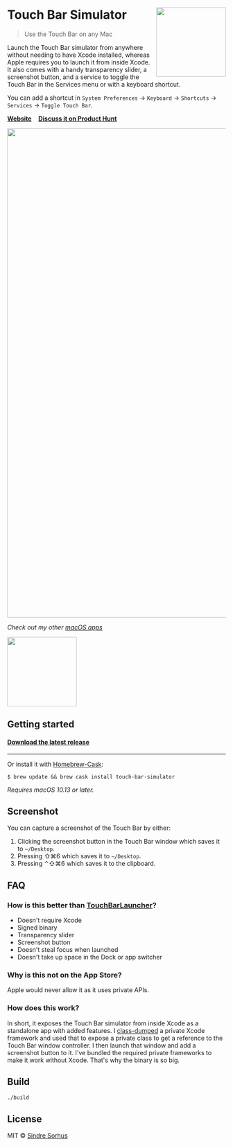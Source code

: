 # Touch Bar Simulator [<img src="Stuff/Icon-readme.png" width="160" align="right">](https://github.com/sindresorhus/touch-bar-simulator/releases/latest)

> Use the Touch Bar on any Mac

Launch the Touch Bar simulator from anywhere without needing to have Xcode installed, whereas Apple requires you to launch it from inside Xcode. It also comes with a handy transparency slider, a screenshot button, and a service to toggle the Touch Bar in the Services menu or with a keyboard shortcut.

You can add a shortcut in `System Preferences` → `Keyboard` → `Shortcuts` → `Services` → `Toggle Touch Bar`.

**[Website](https://sindresorhus.com/touch-bar-simulator/)** &nbsp;&nbsp; **[Discuss it on Product Hunt](https://www.producthunt.com/posts/touch-bar-simulator)**

<img src="screenshot.png" width="1129">

*Check out my other [macOS apps](https://sindresorhus.com/#apps)*

<a href="https://www.patreon.com/sindresorhus">
	<img src="https://c5.patreon.com/external/logo/become_a_patron_button@2x.png" width="160">
</a>


## Getting started

#### [Download the latest release](https://sindresorhus.com/touch-bar-simulator)

---

Or install it with [Homebrew-Cask](https://caskroom.github.io):

```
$ brew update && brew cask install touch-bar-simulator
```


*Requires macOS 10.13 or later.*


## Screenshot

You can capture a screenshot of the Touch Bar by either:

1. Clicking the screenshot button in the Touch Bar window which saves it to `~/Desktop`.
2. Pressing ⇧⌘6 which saves it to `~/Desktop`.
3. Pressing ⌃⇧⌘6 which saves it to the clipboard.


## FAQ

### How is this better than [TouchBarLauncher](https://github.com/zats/TouchBarLauncher)?

- Doesn't require Xcode
- Signed binary
- Transparency slider
- Screenshot button
- Doesn't steal focus when launched
- Doesn't take up space in the Dock or app switcher

### Why is this not on the App Store?

Apple would never allow it as it uses private APIs.

### How does this work?

In short, it exposes the Touch Bar simulator from inside Xcode as a standalone app with added features. I [class-dumped](https://github.com/nygard/class-dump) a private Xcode framework and used that to expose a private class to get a reference to the Touch Bar window controller. I then launch that window and add a screenshot button to it. I've bundled the required private frameworks to make it work without Xcode. That's why the binary is so big.


## Build

```
./build
```


## License

MIT © [Sindre Sorhus](https://sindresorhus.com)
